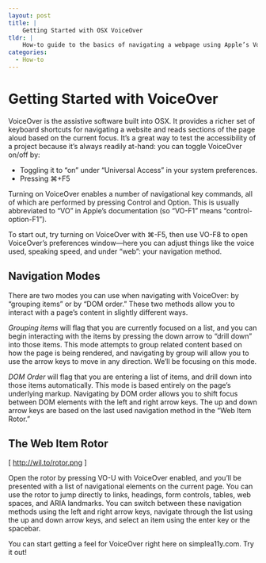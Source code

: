 ```yaml
---
layout: post
title: |
    Getting Started with OSX VoiceOver
tldr: |
    How-to guide to the basics of navigating a webpage using Apple’s VoiceOver screen reader, included in OSX.
categories:
  - How-to
---
```


# Getting Started with VoiceOver

VoiceOver is the assistive software built into OSX. It provides a richer set of keyboard shortcuts for navigating a website and reads sections of the page aloud based on the current focus. It’s a great way to test the accessibility of a project because it’s always readily at-hand: you can toggle VoiceOver on/off by:

* Toggling it to “on” under “Universal Access” in your system preferences.
* Pressing ⌘+F5

Turning on VoiceOver enables a number of navigational key commands, all of which are performed by pressing Control and Option. This is usually abbreviated to “VO” in Apple’s documentation (so “VO-F1” means “control-option-F1”).

To start out, try turning on VoiceOver with ⌘-F5, then use VO-F8 to open VoiceOver’s preferences window—here you can adjust things like the voice used, speaking speed, and under “web”: your navigation method.

## Navigation Modes

There are two modes you can use when navigating with VoiceOver: by “grouping items” or by “DOM order.” These two methods allow you to interact with a page’s content in slightly different ways.

*Grouping items* will flag that you are currently focused on a list, and you can begin interacting with the items by pressing the down arrow to “drill down” into those items. This mode attempts to group related content based on how the page is being rendered, and navigating by group will allow you to use the arrow keys to move in any direction. We’ll be focusing on this mode.

*DOM Order* will flag that you are entering a list of items, and  drill down into those items automatically. This mode is based entirely on the page’s underlying markup. Navigating by DOM order allows you to shift focus between DOM elements with the left and right arrow keys. The up and down arrow keys are based on the last used navigation method in the “Web Item Rotor.”

## The Web Item Rotor ##

[ http://wil.to/rotor.png ]

Open the rotor by pressing VO-U with VoiceOver enabled, and you’ll be presented with a list of navigational elements on the current page. You can use the rotor to jump directly to links, headings, form controls, tables, web spaces, and ARIA landmarks. You can switch between these navigation methods using the left and right arrow keys, navigate through the list using the up and down arrow keys, and select an item using the enter key or the spacebar.

You can start getting a feel for VoiceOver right here on simplea11y.com. Try it out!
